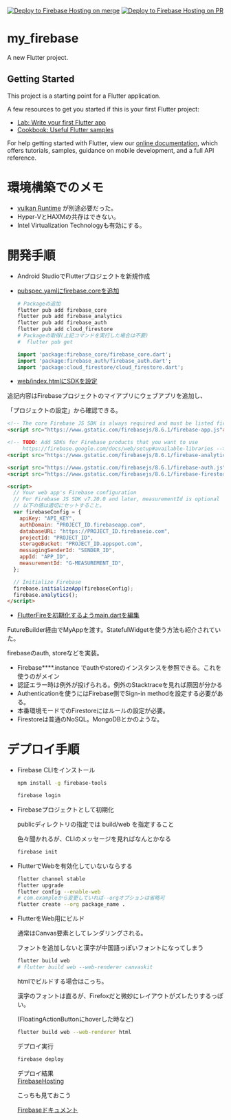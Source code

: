 [![Deploy to Firebase Hosting on merge](https://github.com/YamaguchiRyuta/my_firebase_flutter/actions/workflows/firebase-hosting-merge.yml/badge.svg)](https://github.com/YamaguchiRyuta/my_firebase_flutter/actions/workflows/firebase-hosting-merge.yml)
[![Deploy to Firebase Hosting on PR](https://github.com/YamaguchiRyuta/my_firebase_flutter/actions/workflows/firebase-hosting-pull-request.yml/badge.svg)](https://github.com/YamaguchiRyuta/my_firebase_flutter/actions/workflows/firebase-hosting-pull-request.yml)

# my_firebase

A new Flutter project.

## Getting Started

This project is a starting point for a Flutter application.

A few resources to get you started if this is your first Flutter project:

- [Lab: Write your first Flutter app](https://flutter.dev/docs/get-started/codelab)
- [Cookbook: Useful Flutter samples](https://flutter.dev/docs/cookbook)

For help getting started with Flutter, view our
[online documentation](https://flutter.dev/docs), which offers tutorials,
samples, guidance on mobile development, and a full API reference.

# 環境構築でのメモ

- [vulkan Runtime](https://vulkan.lunarg.com/sdk/home) が別途必要だった。
- Hyper-VとHAXMの共存はできない。
- Intel Virtualization Technologyも有効にする。

# 開発手順
- Android StudioでFlutterプロジェクトを新規作成
- [pubspec.yamlにfirebase.coreを追加](https://firebase.flutter.dev/docs/overview/#installation)

  ```bash
  # Packageの追加
  flutter pub add firebase_core
  flutter pub add firebase_analytics
  flutter pub add firebase_auth
  flutter pub add cloud_firestore
  # Packageの取得(上記コマンドを実行した場合は不要)
  #  flutter pub get
  ```

  ```dart
  import 'package:firebase_core/firebase_core.dart';
  import 'package:firebase_auth/firebase_auth.dart';
  import 'package:cloud_firestore/cloud_firestore.dart';
  ```

- [web/index.htmlにSDKを設定](https://firebase.flutter.dev/docs/installation/web)
  
追記内容はFirebaseプロジェクトのマイアプリにウェブアプリを追加し、

「プロジェクトの設定」から確認できる。

  ```html
  <!-- The core Firebase JS SDK is always required and must be listed first -->
  <script src="https://www.gstatic.com/firebasejs/8.6.1/firebase-app.js"></script>
  
  <!-- TODO: Add SDKs for Firebase products that you want to use
       https://firebase.google.com/docs/web/setup#available-libraries -->
  <script src="https://www.gstatic.com/firebasejs/8.6.1/firebase-analytics.js"></script>

  <script src="https://www.gstatic.com/firebasejs/8.6.1/firebase-auth.js"></script>
  <script src="https://www.gstatic.com/firebasejs/8.6.1/firebase-firestore.js"></script>

  <script>
    // Your web app's Firebase configuration
    // For Firebase JS SDK v7.20.0 and later, measurementId is optional
    // 以下の値は適切にセットすること。
    var firebaseConfig = {
      apiKey: "API_KEY",
      authDomain: "PROJECT_ID.firebaseapp.com",
      databaseURL: "https://PROJECT_ID.firebaseio.com",
      projectId: "PROJECT_ID",
      storageBucket: "PROJECT_ID.appspot.com",
      messagingSenderId: "SENDER_ID",
      appId: "APP_ID",
      measurementId: "G-MEASUREMENT_ID",
    };
  
    // Initialize Firebase
    firebase.initializeApp(firebaseConfig);
    firebase.analytics();
  </script>
  ```

- [FlutterFireを初期化するようmain.dartを編集](https://firebase.flutter.dev/docs/overview/#initializing-flutterfire)

FutureBuilder経由でMyAppを渡す。StatefulWidgetを使う方法も紹介されていた。

firebaseのauth, storeなどを実装。

- Firebase****.instance でauthやstoreのインスタンスを参照できる。これを使うのがメイン
- 認証エラー時は例外が投げられる。例外のStacktraceを見れば原因が分かる
- Authenticationを使うにはFirebase側でSign-in methodを設定する必要がある。
- 本番環境モードでのFirestoreにはルールの設定が必要。
- Firestoreは普通のNoSQL。MongoDBとかのような。

# デプロイ手順
- Firebase CLIをインストール

  ```bash
  npm install -g firebase-tools

  firebase login
  ```

- Firebaseプロジェクトとして初期化
  
  publicディレクトリの指定では build/web を指定すること
  
  色々聞かれるが、CLIのメッセージを見ればなんとかなる
  
  ```bash
  firebase init
  ```
  
- FlutterでWebを有効化していないならする
  
  ```bash
  flutter channel stable
  flutter upgrade
  flutter config --enable-web
  # com.exampleから変更していれば--orgオプションは省略可
  flutter create --org package_name .
  ```
  
- FlutterをWeb用にビルド
  
  通常はCanvas要素としてレンダリングされる。
  
  フォントを追加しないと漢字が中国語っぽいフォントになってしまう
  
  ```bash
  flutter build web
  # flutter build web --web-renderer canvaskit
  ```

  htmlでビルドする場合はこっち。
  
  漢字のフォントは直るが、Firefoxだと微妙にレイアウトがズレたりするっぽい。
  
  (FloatingActionButtonにhoverした時など)
  
  ```bash
  flutter build web --web-renderer html
  ```
  
  デプロイ実行
  ```bash
  firebase deploy
  ```

  デプロイ結果  
  [FirebaseHosting](https://fir-first-a8330.web.app)

  こっちも見ておこう
  
  [Firebaseドキュメント](https://firebase.google.com/docs/hosting?hl=ja)